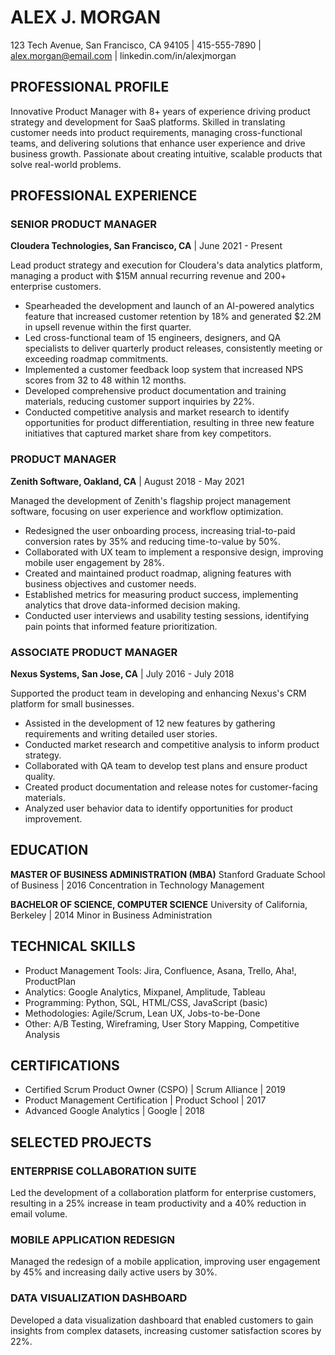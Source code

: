 # ALEX J. MORGAN
123 Tech Avenue, San Francisco, CA 94105 | 415-555-7890 | alex.morgan@email.com | linkedin.com/in/alexjmorgan

## PROFESSIONAL PROFILE
Innovative Product Manager with 8+ years of experience driving product strategy and development for SaaS platforms. Skilled in translating customer needs into product requirements, managing cross-functional teams, and delivering solutions that enhance user experience and drive business growth. Passionate about creating intuitive, scalable products that solve real-world problems.

## PROFESSIONAL EXPERIENCE

### SENIOR PRODUCT MANAGER
**Cloudera Technologies, San Francisco, CA** | June 2021 - Present

Lead product strategy and execution for Cloudera's data analytics platform, managing a product with $15M annual recurring revenue and 200+ enterprise customers.

* Spearheaded the development and launch of an AI-powered analytics feature that increased customer retention by 18% and generated $2.2M in upsell revenue within the first quarter.
* Led cross-functional team of 15 engineers, designers, and QA specialists to deliver quarterly product releases, consistently meeting or exceeding roadmap commitments.
* Implemented a customer feedback loop system that increased NPS scores from 32 to 48 within 12 months.
* Developed comprehensive product documentation and training materials, reducing customer support inquiries by 22%.
* Conducted competitive analysis and market research to identify opportunities for product differentiation, resulting in three new feature initiatives that captured market share from key competitors.

### PRODUCT MANAGER
**Zenith Software, Oakland, CA** | August 2018 - May 2021

Managed the development of Zenith's flagship project management software, focusing on user experience and workflow optimization.

* Redesigned the user onboarding process, increasing trial-to-paid conversion rates by 35% and reducing time-to-value by 50%.
* Collaborated with UX team to implement a responsive design, improving mobile user engagement by 28%.
* Created and maintained product roadmap, aligning features with business objectives and customer needs.
* Established metrics for measuring product success, implementing analytics that drove data-informed decision making.
* Conducted user interviews and usability testing sessions, identifying pain points that informed feature prioritization.

### ASSOCIATE PRODUCT MANAGER
**Nexus Systems, San Jose, CA** | July 2016 - July 2018

Supported the product team in developing and enhancing Nexus's CRM platform for small businesses.

* Assisted in the development of 12 new features by gathering requirements and writing detailed user stories.
* Conducted market research and competitive analysis to inform product strategy.
* Collaborated with QA team to develop test plans and ensure product quality.
* Created product documentation and release notes for customer-facing materials.
* Analyzed user behavior data to identify opportunities for product improvement.

## EDUCATION

**MASTER OF BUSINESS ADMINISTRATION (MBA)**
Stanford Graduate School of Business | 2016
Concentration in Technology Management

**BACHELOR OF SCIENCE, COMPUTER SCIENCE**
University of California, Berkeley | 2014
Minor in Business Administration

## TECHNICAL SKILLS
* Product Management Tools: Jira, Confluence, Asana, Trello, Aha!, ProductPlan
* Analytics: Google Analytics, Mixpanel, Amplitude, Tableau
* Programming: Python, SQL, HTML/CSS, JavaScript (basic)
* Methodologies: Agile/Scrum, Lean UX, Jobs-to-be-Done
* Other: A/B Testing, Wireframing, User Story Mapping, Competitive Analysis

## CERTIFICATIONS
* Certified Scrum Product Owner (CSPO) | Scrum Alliance | 2019
* Product Management Certification | Product School | 2017
* Advanced Google Analytics | Google | 2018

## SELECTED PROJECTS

### ENTERPRISE COLLABORATION SUITE
Led the development of a collaboration platform for enterprise customers, resulting in a 25% increase in team productivity and a 40% reduction in email volume.

### MOBILE APPLICATION REDESIGN
Managed the redesign of a mobile application, improving user engagement by 45% and increasing daily active users by 30%.

### DATA VISUALIZATION DASHBOARD
Developed a data visualization dashboard that enabled customers to gain insights from complex datasets, increasing customer satisfaction scores by 22%.